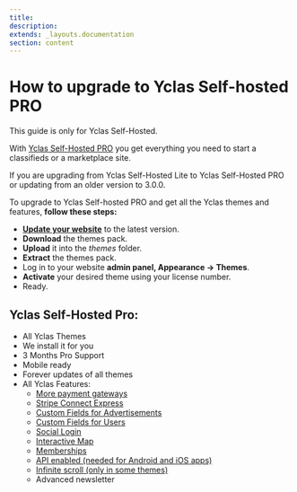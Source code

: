 ```yaml
---
title:
description:
extends: _layouts.documentation
section: content
---
```


# How to upgrade to Yclas Self-hosted PRO

This guide is only for Yclas Self-Hosted.

With  [Yclas Self-Hosted PRO](https://selfhosted.yclas.com/themes/yclas-self-hosted-pro.html) you get everything you need to start a classifieds or a marketplace site.

If you are upgrading from Yclas Self-Hosted Lite to Yclas Self-Hosted PRO or updating from an older version to 3.0.0.

To upgrade to Yclas Self-hosted PRO and get all the Yclas themes and features,  **follow these steps:**

-   **[Update your website](https://docs.yclas.com/how-to-update/)**  to the latest version.
-   **Download**  the themes pack.
-   **Upload**  it into the  _themes_  folder.
-   **Extract**  the themes pack.
-   Log in to your website  **admin panel, Appearance -> Themes**.
-   **Activate**  your desired theme using your license number.
-   Ready.

## Yclas Self-Hosted Pro:

-   All Yclas Themes
-   We install it for you
-   3 Months Pro Support
-   Mobile ready
-   Forever updates of all themes
-   All Yclas Features:
    -   [More payment gateways](Payment-gateways.md)
    -   [Stripe Connect Express](Payment-set-up-marketplace-with-srtipe-connect-express.md)
    -   [Custom Fields for Advertisements](Custom-fields-create-custom-fields.md)
    -   [Custom Fields for Users](Users-create-custom-field-for-users.md)
    -   [Social Login](Plugins-login-using-social-auth.md)
    -   [Interactive Map](Content-create-an-interactive-map.md)
    -   [Memberships](Plugins-membership-plans-to-post.md)
    -   [API enabled (needed for Android and iOS apps)](api-documentation.md)
    -   [Infinite scroll (only in some themes)](Appearance-set-up-infinite-ads.md)
    -   Advanced newsletter
